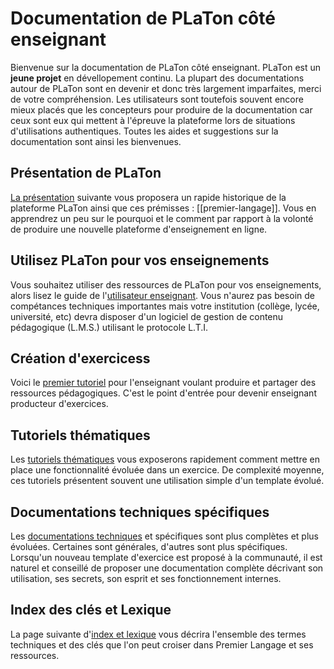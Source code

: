 # Documentation de PLaTon côté enseignant

Bienvenue sur la documentation de PLaTon côté enseignant. PLaTon est un **jeune projet**
en dévellopement continu. La plupart des documentations autour de PLaTon sont en 
devenir et donc très largement imparfaites, merci de votre compréhension. Les utilisateurs 
sont toutefois souvent encore mieux placés que les concepteurs pour produire de la 
documentation car ceux sont eux qui mettent à l'épreuve la plateforme lors de 
situations d'utilisations authentiques. Toutes les aides et suggestions sur la documentation 
sont ainsi les bienvenues.


## Présentation de PLaTon

[La présentation](presentation/index.md) suivante vous proposera un rapide historique de la plateforme 
PLaTon ainsi que ces prémisses : [[premier-langage]]. Vous en apprendrez un peu sur le pourquoi et 
le comment par rapport à la volonté de produire une nouvelle plateforme d'enseignement en ligne.

## Utilisez PLaTon pour vos enseignements

Vous souhaitez utiliser des ressources de PLaTon pour vos enseignements, alors lisez le guide 
de l'[utilisateur enseignant](use_platon/index.md). Vous n'aurez pas besoin de compétances techniques 
importantes mais votre institution (collège, lycée, université, etc) devra disposer d'un logiciel 
de gestion de contenu pédagogique (L.M.S.) utilisant le protocole L.T.I.

## Création d'exercicess

Voici le [premier tutoriel](create_exo/index.md) pour l'enseignant voulant produire et partager 
des ressources pédagogiques. C'est le point d'entrée pour devenir enseignant producteur d'exercices.


## Tutoriels thématiques

Les [tutoriels thématiques](thematic_tut/index.md) vous exposerons rapidement comment mettre 
en place une fonctionnalité évoluée dans un exercice. De complexité moyenne, ces tutoriels présentent 
souvent une utilisation simple d'un template évolué.


## Documentations techniques spécifiques

Les [documentations techniques](technic_doc/index.md) et spécifiques sont plus complètes 
et plus évoluées. Certaines sont générales, d'autres sont plus spécifiques. Lorsqu'un nouveau template 
d'exercice est proposé à la communauté, il est naturel et conseillé de proposer une documentation complète 
décrivant son utilisation, ses secrets, son esprit et ses fonctionnement internes.


## Index des clés et Lexique

La page suivante d'[index et lexique](lexique.md) vous décrira l'ensemble des termes techniques 
et des clés que l'on peut croiser dans Premier Langage et ses ressources.
